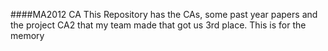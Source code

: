 ####MA2012 CA
This Repository has the CAs, some past year papers and the project CA2 that my team made that got us 3rd place. This is for the memory
